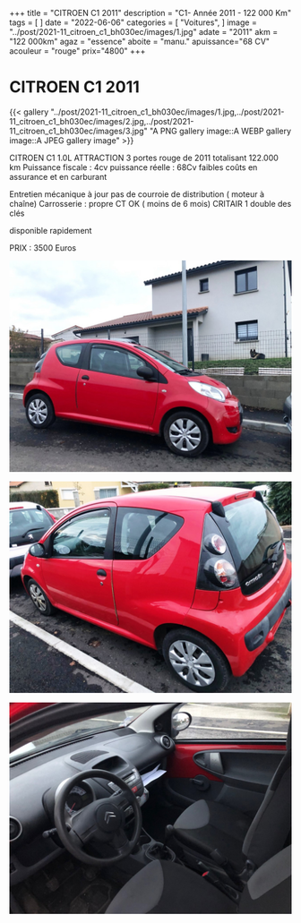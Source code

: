 +++
title = "CITROEN C1 2011"
description = "C1- Année 2011 - 122 000 Km"
tags = [
]
date = "2022-06-06"
categories = [
    "Voitures",
]
image = "../post/2021-11_citroen_c1_bh030ec/images/1.jpg"
adate = "2011"
akm = "122 000km"
agaz = "essence"
aboite = "manu."
apuissance="68 CV"
acouleur = "rouge"
prix="4800"
+++

# CITROEN  C1 2011

{{< gallery "../post/2021-11_citroen_c1_bh030ec/images/1.jpg,../post/2021-11_citroen_c1_bh030ec/images/2.jpg,../post/2021-11_citroen_c1_bh030ec/images/3.jpg" "A PNG gallery image::A WEBP gallery image::A JPEG gallery image" >}}


CITROEN C1 1.0L ATTRACTION 3 portes rouge de 2011 totalisant 122.000 km
Puissance fiscale : 4cv
puissance réelle : 68Cv
faibles coûts en assurance et en carburant


Entretien mécanique à jour 
pas de courroie de distribution ( moteur à chaîne)
Carrosserie : propre
CT OK ( moins de 6 mois)
CRITAIR 1
double des clés

disponible rapidement

PRIX : 3500 Euros


<!-- more -->


![](images/1.jpg)

![](images/2.jpg)

![](images/3.jpg)

